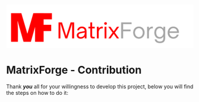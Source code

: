 ![Alt text](/branding/logo1.png "Optional title")

# MatrixForge - Contribution

Thank ***you*** all for your willingness to develop this project, below you will find the steps on how to do it:
